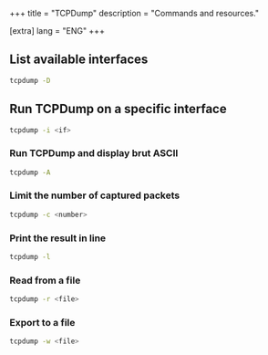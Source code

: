 +++
title = "TCPDump"
description = "Commands and resources."

[extra]
lang = "ENG"
+++

## List available interfaces

```sh
tcpdump -D
```

## Run TCPDump on a specific interface

```sh
tcpdump -i <if>
```

### Run TCPDump and display brut ASCII

```sh
tcpdump -A
```

### Limit the number of captured packets

```sh
tcpdump -c <number>
```

### Print the result in line

```sh
tcpdump -l
```

### Read from a file

```sh
tcpdump -r <file>
```

### Export to a file

```sh
tcpdump -w <file>
```
